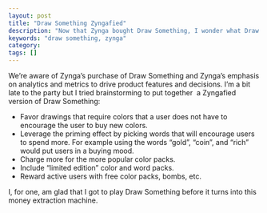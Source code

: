 ```yaml
---
layout: post
title: "Draw Something Zyngafied"
description: "Now that Zynga bought Draw Something, I wonder what Draw Something will turn into?"
keywords: "draw something, zynga"
category:
tags: []
---
```


<p>We’re aware of Zynga’s purchase of Draw Something and Zynga’s emphasis on analytics and metrics to drive product features and decisions. I’m a bit late to the party but I tried brainstorming to put together  a Zyngafied version of Draw Something:<strong><br/></strong></p>

<ul class="bulleted">
    <li><span>Favor drawings that require colors that a user does not have to encourage the user to buy new colors.</span></li>

<li><span>Leverage the priming effect by picking words that will encourage users to spend more. For example using the words “gold”, “coin”, and “rich” would put users in a buying mood.</span></li>

<li><span>Charge more for the more popular color packs.</span></li>

<li><span>Include “limited edition” color and word packs.</span></li>

<li><span>Reward active users with free color packs, bombs, etc.</span></li>

</ul>

<p>I, for one, am glad that I got to play Draw Something before it turns into this money extraction machine.</p>
